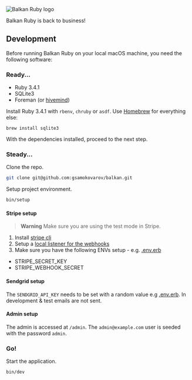 <img alt="Balkan Ruby logo" src="https://2018.balkanruby.com/static/assets/balkanruby-logo.svg">

Balkan Ruby is back to business!

## Development

Before running Balkan Ruby on your local macOS machine, you need the following software:

### Ready...

- Ruby 3.4.1
- SQLite3
- Foreman (or [hivemind](https://github.com/DarthSim/hivemind))

Install Ruby 3.4.1 with `rbenv`, `chruby` or `asdf`. Use [Homebrew](https://brew.sh) for everything else:

```
brew install sqlite3
```

With the dependencies installed, proceed to the next step.

### Steady...

Clone the repo.

```sh
git clone git@github.com:gsamokovarov/balkan.git
```

Setup project environment.

```sh
bin/setup
```

#### Stripe setup

> **Warning**
> Make sure you are using the test mode in Stripe.

1. Install [stripe cli](https://stripe.com/docs/stripe-cli)
2. Setup a [local listener for the webhooks](https://stripe.com/docs/development/dashboard/local-listener)
3. Make sure you have the following ENVs setup - e.g. [.env.erb](./.env.erb)

- STRIPE_SECRET_KEY
- STRIPE_WEBHOOK_SECRET

#### Sendgrid setup

The `SENDGRID_API_KEY` needs to be set with a random value e.g [.env.erb](./.env.erb).
In development & test emails are not sent.

#### Admin setup

The admin is accessed at `/admin`. The `admin@example.com` user is seeded with
the password `admin`.

### Go!

Start the application.

```sh
bin/dev
```
